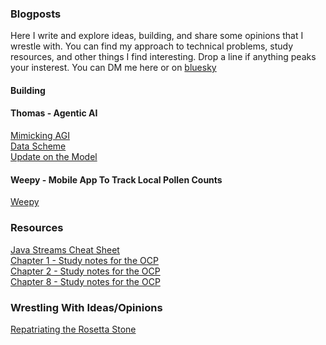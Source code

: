 ### Blogposts
Here I write and explore ideas, building, and share some opinions that I wrestle with. You can find my approach to technical problems, study resources, and other things I find interesting.
Drop a line if anything peaks your insterest. You can DM me here or on [bluesky](https://bsky.app/profile/bradyhawkins.dev)

#### Building
#### Thomas - Agentic AI
[Mimicking AGI](https://github.com/hawk0120/blog/blob/main/Building-Thomas-MimickingAGI.md)\
[Data Scheme](https://github.com/hawk0120/blog/blob/main/Building-Thomas-DataScheme.md)\
[Update on the Model](https://github.com/hawk0120/blog/blob/main/I%20don't%20have%20to%20build%20corememories.md)

#### Weepy - Mobile App To Track Local Pollen Counts
[Weepy](https://github.com/hawk0120/blog/blob/main/Weeping-Solution.md)


### Resources
[Java Streams Cheat Sheet](https://github.com/hawk0120/blog/blob/main/Java-Streams-CheatSheet.md)\
[Chapter 1 - Study notes for the OCP](https://github.com/hawk0120/blog/blob/main/Ch%201%20-%20Building%20Blocks.md)\
[Chapter 2 - Study notes for the OCP](https://github.com/hawk0120/blog/blob/main/Ch.%202%20-%20Operators.md)\
[Chapter 8 - Study notes for the OCP](https://github.com/hawk0120/blog/blob/main/Ch%208%20-%20Lambdas%20and%20Functional%20Interfaces.md)


### Wrestling With Ideas/Opinions
[Repatriating the Rosetta Stone](https://github.com/hawk0120/blog/blob/main/Repatriating-The-Rosetta-Stone.md)
